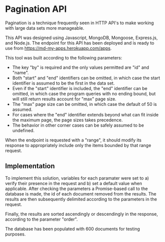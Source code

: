 # Pagination API

Pagination is a technique frequently seen in HTTP API's to make working with large data sets more manageable.

This API was designed using Javascript, MongoDB, Mongoose, Express.js, and Node.js. The endpoint for this API has been deployed and is ready to use from https://md-my-apps.herokuapp.com/apps.

This tool was built according to the following parameters:

* The key "by" is required and the only values permitted are "id" and "name".
* Both "start" and "end" identifiers can be omitted, in which case the start identifier is assumed to be the first in the data set.
* Even if the "start" identifier is included, the "end" identifier can be omitted, in which case the program queries with no ending bound, but will still return results account for "max" page size.
* The "max" page size can be omitted, in which case the default of 50 is assumed.
* For cases where the "end" identifier extends beyond what can fit inside the maximum page, the page sizes takes precedence.
* The behavior in other corner cases can be safely assumed to be undefined.

When the endpoint is requested with a "range", it should modify its response to appropriately include only the items bounded by that range request.

## Implementation

To implement this solution, variables for each paramater were set to a) verify their presence in the request and b) set a default value when applicable. After checking the parameters a Promise-based call to the database is made, the id of each document removed from the results. The results are then subsequently delimited according to the parameters in the request.

Finally, the results are sorted ascendingly or descendingly in the response, according to the parameter "order".

The database has been populated with 600 documents for testing purposes.



